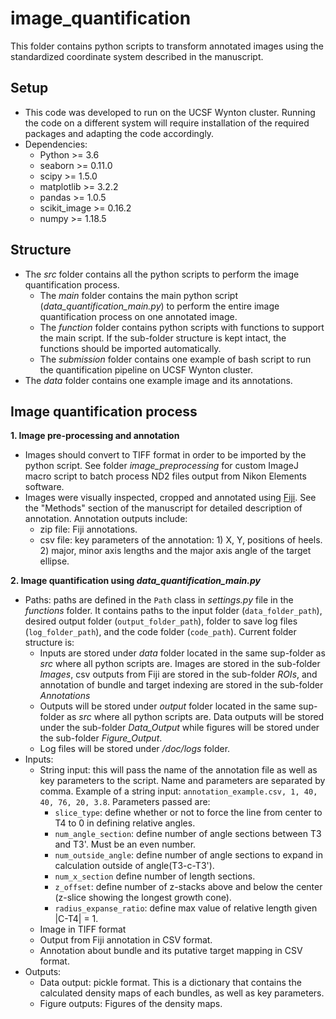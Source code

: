 
# image_quantification
This folder contains python scripts to transform annotated images using the standardized coordinate system described in the manuscript.

## Setup
- This code was developed to run on the UCSF Wynton cluster. Running the code on a different system will require installation of the required packages and adapting the code accordingly. 
- Dependencies:
	- Python >= 3.6
	- seaborn >= 0.11.0
	- scipy >= 1.5.0
	- matplotlib >= 3.2.2
	- pandas >= 1.0.5
	- scikit_image >= 0.16.2
	- numpy >= 1.18.5

## Structure
- The _src_ folder contains all the python scripts to perform the image quantification process.
	+ The _main_ folder contains the main python script (_data_quantification_main.py_) to perform the entire image quantification process on one annotated image. 
	+ The _function_ folder contains python scripts with functions to support the main script. If the sub-folder structure is kept intact, the functions should be imported automatically.
	+ The _submission_ folder contains one example of bash script to run the quantification pipeline on UCSF Wynton cluster.
- The _data_ folder contains one example image and its annotations.

## Image quantification process
**1. Image pre-processing and annotation**
- Images should convert to TIFF format in order to be imported by the python script. See folder _image_preprocessing_ for custom ImageJ macro script to batch process ND2 files output from Nikon Elements software.
- Images were visually inspected, cropped and annotated using [Fiji](https://imagej.net/Fiji).  See the "Methods" section of the manuscript for detailed description of annotation. Annotation outputs include: 
	-  zip file: Fiji annotations. 
	- csv file: key parameters of the annotation: 1) X, Y, positions of heels. 2) major, minor axis lengths and the major axis angle of the target ellipse.

**2. Image quantification using _data_quantification_main.py_**
- Paths: paths are defined in the `Path` class in _settings.py_ file in the _functions_ folder. It contains paths to the input folder (`data_folder_path`), desired output folder (`output_folder_path`), folder to save log files (`log_folder_path`), and the code folder (`code_path`). Current folder structure is:
	- Inputs are stored under _data_ folder located in the same sup-folder as _src_ where all python scripts are. Images are stored in the sub-folder _Images_, csv outputs from Fiji are stored in the sub-folder _ROIs_, and annotation of bundle and target indexing are stored in the sub-folder _Annotations_
	- Outputs will be stored under _output_ folder located in the same sup-folder as _src_ where all python scripts are. Data outputs will be stored under the sub-folder _Data_Output_ while figures will be stored under the sub-folder _Figure_Output_.
	- Log files will be stored under _/doc/logs_ folder.
- Inputs:
	- String input: this will pass the name of the annotation file as well as key parameters to the script. Name and parameters are separated by comma. Example of a string input: `annotation_example.csv, 1, 40, 40, 76, 20, 3.8`. Parameters passed are: 
		- `slice_type`: define whether or not to force the line from center to T4 to 0 in defining relative angles. 
		- `num_angle_section`: define number of angle sections between T3 and T3'. Must be an even number.
		- `num_outside_angle`: define number of angle sections to expand in calculation outside of angle(T3-c-T3').
		- `num_x_section` define number of length sections.
		- `z_offset`: define number of z-stacks above and below the center (z-slice showing the longest growth cone).
		- `radius_expanse_ratio`: define max value of relative length given |C-T4| = 1.
	- Image in TIFF format
	- Output from Fiji annotation in CSV format.
	- Annotation about bundle and its putative target mapping in CSV format.
- Outputs:
	- Data output: pickle format. This is a dictionary that contains the calculated density maps of each bundles, as well as key parameters.
	- Figure outputs: Figures of the density maps.
